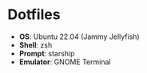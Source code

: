 # Dotfiles

* **OS**: Ubuntu 22.04 (Jammy Jellyfish)
* **Shell**: zsh
* **Prompt**: starship
* **Emulator**: GNOME Terminal
